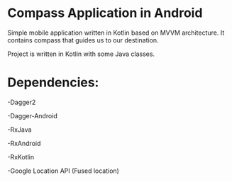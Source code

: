 # Compass Application in Android

Simple mobile application written in Kotlin based on MVVM architecture. It contains compass that guides us to our destination.

Project is written in Kotlin with some Java classes.

# Dependencies:

-Dagger2

-Dagger-Android

-RxJava

-RxAndroid

-RxKotlin

-Google Location API (Fused location)
